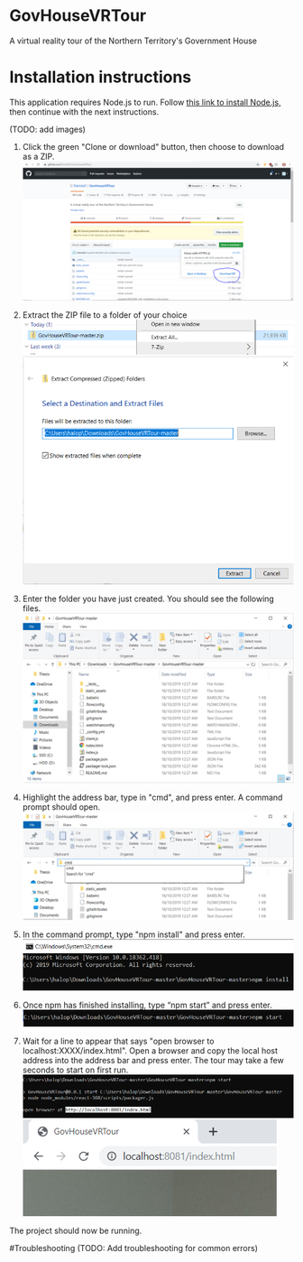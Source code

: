 # GovHouseVRTour
 A virtual reality tour of the Northern Territory's Government House

# Installation instructions
This application requires Node.js to run. Follow [this link to install Node.js,](https://nodejs.org/en/) then continue with the next instructions.

(TODO: add images)
1. Click the green "Clone or download" button, then choose to download as a ZIP.
![Step 1 - Download](https://github.com/PatrickA7/GovHouseVRTour/blob/master/README_images/step1.PNG)

2. Extract the ZIP file to a folder of your choice
![Step 2 - Extract All](https://github.com/PatrickA7/GovHouseVRTour/blob/master/README_images/step2-1.png)
![Step 2 - Select Folder](https://github.com/PatrickA7/GovHouseVRTour/blob/master/README_images/step2-2.png)

3. Enter the folder you have just created. You should see the following files.
![Step 3 - Enter Folder](https://github.com/PatrickA7/GovHouseVRTour/blob/master/README_images/step3.PNG)

4. Highlight the address bar, type in "cmd", and press enter. A command prompt should open.
![Step 4 - Open Command Prompt](https://github.com/PatrickA7/GovHouseVRTour/blob/master/README_images/step4.PNG)

5. In the command prompt, type "npm install" and press enter.
![Step 5 - Install NPM](https://github.com/PatrickA7/GovHouseVRTour/blob/master/README_images/step5.PNG)

6. Once npm has finished installing, type “npm start” and press enter.
![Step 6 - Run NPM](https://github.com/PatrickA7/GovHouseVRTour/blob/master/README_images/step6.png)

7. Wait for a line to appear that says "open browser to localhost:XXXX/index.html". Open a browser and copy the local host address into the address bar and press enter. The tour may take a few seconds to start on first run.
![Step 7 - Copy link](https://github.com/PatrickA7/GovHouseVRTour/blob/master/README_images/step7-1.PNG)
![Step 6 - Open Project](https://github.com/PatrickA7/GovHouseVRTour/blob/master/README_images/step7-2.PNG)

The project should now be running.

#Troubleshooting
(TODO: Add troubleshooting for common errors)

